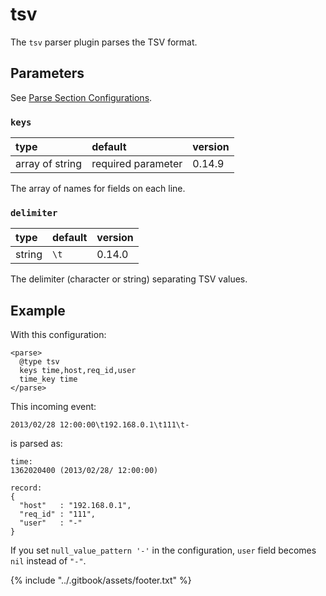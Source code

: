 # tsv

The `tsv` parser plugin parses the TSV format.

## Parameters

See [Parse Section Configurations](../configuration/parse-section.md).

### `keys`

| type | default | version |
| :--- | :--- | :--- |
| array of string | required parameter | 0.14.9 |

The array of names for fields on each line.

### `delimiter`

| type | default | version |
| :--- | :--- | :--- |
| string | `\t` | 0.14.0 |

The delimiter \(character or string\) separating TSV values.

## Example

With this configuration:

```text
<parse>
  @type tsv
  keys time,host,req_id,user
  time_key time
</parse>
```

This incoming event:

```text
2013/02/28 12:00:00\t192.168.0.1\t111\t-
```

is parsed as:

```text
time:
1362020400 (2013/02/28/ 12:00:00)

record:
{
  "host"   : "192.168.0.1",
  "req_id" : "111",
  "user"   : "-"
}
```

If you set `null_value_pattern '-'` in the configuration, `user` field becomes `nil` instead of `"-"`.

{% include "../.gitbook/assets/footer.txt" %}
